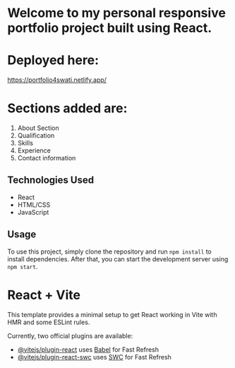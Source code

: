 # Welcome to my personal responsive portfolio project built using React.

# Deployed here:
https://portfolio4swati.netlify.app/

# Sections added are:
1. About Section
2. Qualification
3. Skills
4. Experience
5. Contact information

## Technologies Used
- React
- HTML/CSS
- JavaScript

## Usage
To use this project, simply clone the repository and run `npm install` to install dependencies. After that, you can start the development server using `npm start`.


# React + Vite

This template provides a minimal setup to get React working in Vite with HMR and some ESLint rules.

Currently, two official plugins are available:

- [@vitejs/plugin-react](https://github.com/vitejs/vite-plugin-react/blob/main/packages/plugin-react/README.md) uses [Babel](https://babeljs.io/) for Fast Refresh
- [@vitejs/plugin-react-swc](https://github.com/vitejs/vite-plugin-react-swc) uses [SWC](https://swc.rs/) for Fast Refresh
